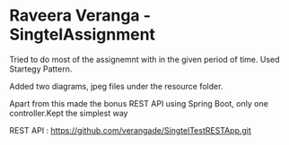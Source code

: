 # Raveera Veranga - SingtelAssignment

Tried to do most of the assignemnt with in the given period of time.
Used Startegy Pattern.

Added two diagrams, jpeg files under the resource folder.

Apart from this made the bonus REST API using Spring Boot, only one controller.Kept the simplest way

REST API : https://github.com/verangade/SingtelTestRESTApp.git
